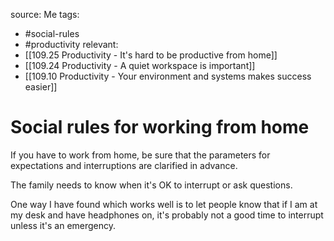 source: Me
tags: 
- #social-rules 
- #productivity 
relevant:
- [[109.25 Productivity - It's hard to be productive from home]]
- [[109.24 Productivity - A quiet workspace is important]]
- [[109.10 Productivity - Your environment and systems makes success easier]]

# Social rules for working from home

If you have to work from home, be sure that the parameters for expectations and interruptions are clarified in advance.

The family needs to know when it's OK to interrupt or ask questions.

One way I have found which works well is to let people know that if I am at my desk and have headphones on, it's probably not a good time to interrupt unless it's an emergency.
